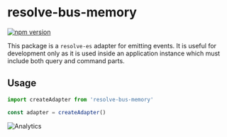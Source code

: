 # **resolve-bus-memory**
[![npm version](https://badge.fury.io/js/resolve-bus-memory.svg)](https://badge.fury.io/js/resolve-bus-memory)

This package is a `resolve-es` adapter for emitting events. It is useful for development only as it is used inside an application instance which must include both query and command parts. 

## Usage

```js
import createAdapter from 'resolve-bus-memory'

const adapter = createAdapter()
```

![Analytics](https://ga-beacon.appspot.com/UA-118635726-1/packages-resolve-bus-memory-readme?pixel)
